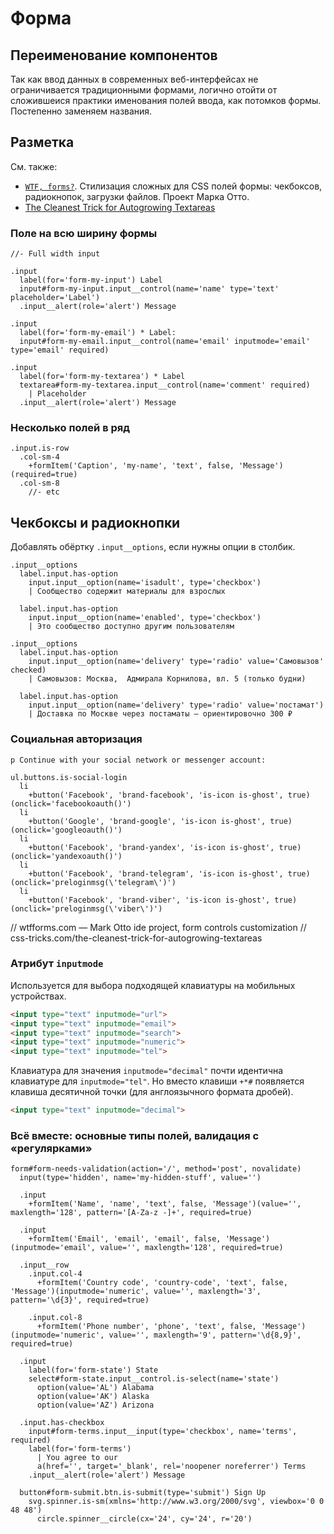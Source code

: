 # Форма

## Переименование компонентов

Так как ввод данных в современных веб-интерфейсах не ограничивается традиционными формами, логично отойти от сложившеися практики именования полей ввода, как потомков формы. Постепенно заменяем названия.



## Разметка

См. также:

- [`WTF, forms?`](http://wtfforms.com/). Стилизация сложных для CSS полей формы: чекбоксов, радиокнопок, загрузки файлов. Проект Марка Отто.
- [The Cleanest Trick for Autogrowing Textareas](https://css-tricks.com/the-cleanest-trick-for-autogrowing-textareas/)

### Поле на всю ширину формы

```pug
//- Full width input

.input
  label(for='form-my-input') Label
  input#form-my-input.input__control(name='name' type='text' placeholder='Label')
  .input__alert(role='alert') Message

.input
  label(for='form-my-email') * Label:
  input#form-my-email.input__control(name='email' inputmode='email' type='email' required)

.input
  label(for='form-my-textarea') * Label
  textarea#form-my-textarea.input__control(name='comment' required)
    | Placeholder
  .input__alert(role='alert') Message
```



### Несколько полей в ряд

```pug
.input.is-row
  .col-sm-4
    +formItem('Caption', 'my-name', 'text', false, 'Message')(required=true)
  .col-sm-8
    //- etc
```

## Чекбоксы и радиокнопки

Добавлять обёртку `.input__options`, если нужны опции в столбик.

```pug
.input__options
  label.input.has-option
    input.input__option(name='isadult', type='checkbox')
    | Сообщество содержит материалы для взрослых

  label.input.has-option
    input.input__option(name='enabled', type='checkbox')
    | Это сообщество доступно другим пользователям

.input__options
  label.input.has-option
    input.input__option(name='delivery' type='radio' value='Самовызов' checked)
    | Самовызов: Москва,  Адмирала Корнилова, вл. 5 (только будни)

  label.input.has-option
    input.input__option(name='delivery' type='radio' value='постамат')
    | Доставка по Москве через постаматы — ориентировочно 300 ₽
```

### Социальная авторизация

```pug
p Continue with your social network or messenger account:

ul.buttons.is-social-login
  li
    +button('Facebook', 'brand-facebook', 'is-icon is-ghost', true)(onclick='facebookoauth()')
  li
    +button('Google', 'brand-google', 'is-icon is-ghost', true)(onclick='googleoauth()')
  li
    +button('Facebook', 'brand-yandex', 'is-icon is-ghost', true)(onclick='yandexoauth()')
  li
    +button('Facebook', 'brand-telegram', 'is-icon is-ghost', true)(onclick='preloginmsg(\'telegram\')')
  li
    +button('Facebook', 'brand-viber', 'is-icon is-ghost', true)(onclick='preloginmsg(\'viber\')')
```

// wtfforms.com — Mark Otto ide project, form controls customization
// css-tricks.com/the-cleanest-trick-for-autogrowing-textareas

### Атрибут `inputmode`

Используется для выбора подходящей клавиатуры на мобильных устройствах.

```html
<input type="text" inputmode="url">
<input type="text" inputmode="email">
<input type="text" inputmode="search">
<input type="text" inputmode="numeric">
<input type="text" inputmode="tel">
```

Клавиатура для значения `inputmode="decimal"` почти идентична клавиатуре для `inputmode="tel"`. Но вместо клавиши `+*#` появляется клавиша десятичной точки (для англоязычного формата дробей).

```html
<input type="text" inputmode="decimal">
```

### Всё вместе: основные типы полей, валидация с «регулярками»

```pug
form#form-needs-validation(action='/', method='post', novalidate)
  input(type='hidden', name='my-hidden-stuff', value='')

  .input
    +formItem('Name', 'name', 'text', false, 'Message')(value='', maxlength='128', pattern='[A-Za-z -]+', required=true)

  .input
    +formItem('Email', 'email', 'email', false, 'Message')(inputmode='email', value='', maxlength='128', required=true)

  .input__row
    .input.col-4
      +formItem('Country code', 'country-code', 'text', false, 'Message')(inputmode='numeric', value='', maxlength='3', pattern='\d{3}', required=true)

    .input.col-8
      +formItem('Phone number', 'phone', 'text', false, 'Message')(inputmode='numeric', value='', maxlength='9', pattern='\d{8,9}', required=true)

  .input
    label(for='form-state') State
    select#form-state.input__control.is-select(name='state')
      option(value='AL') Alabama
      option(value='AK') Alaska
      option(value='AZ') Arizona

  .input.has-checkbox
    input#form-terms.input__input(type='checkbox', name='terms', required)
    label(for='form-terms')
      | You agree to our
      a(href='', target='_blank', rel='noopener noreferrer') Terms
    .input__alert(role='alert') Message

  button#form-submit.btn.is-submit(type='submit') Sign Up
    svg.spinner.is-sm(xmlns='http://www.w3.org/2000/svg', viewbox='0 0 48 48')
      circle.spinner__circle(cx='24', cy='24', r='20')
```
